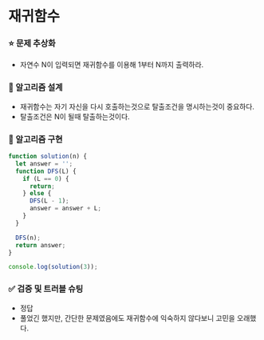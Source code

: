 # 재귀함수

### ⭐ 문제 추상화

- 자연수 N이 입력되면 재귀함수를 이용해 1부터 N까지 출력하라.

### 🔧 알고리즘 설계

- 재귀함수는 자기 자신을 다시 호출하는것으로 탈출조건을 명시하는것이 중요하다.
- 탈출조건은 N이 될때 탈출하는것이다.

### 🔨 알고리즘 구현

```js
function solution(n) {
  let answer = '';
  function DFS(L) {
    if (L == 0) {
      return;
    } else {
      DFS(L - 1);
      answer = answer + L;
    }
  }

  DFS(n);
  return answer;
}

console.log(solution(3));
```

### ✅ 검증 및 트러블 슈팅

- 정답
- 풀었긴 했지만, 간단한 문제였음에도 재귀함수에 익숙하지 않다보니 고민을 오래했다.
